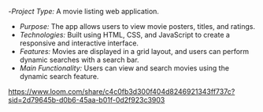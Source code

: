 -*Project Type:* A movie listing web application.  
- *Purpose:* The app allows users to view movie posters, titles, and ratings.  
- *Technologies:* Built using HTML, CSS, and JavaScript to create a responsive and interactive interface.  
- *Features:* Movies are displayed in a grid layout, and users can perform dynamic searches with a search bar.  
- *Main Functionality:* Users can view and search movies using the dynamic search feature.



https://www.loom.com/share/c4c0fb3d300f404d8246921343ff737c?sid=2d79645b-d0b6-45aa-b01f-0d2f923c3903




